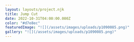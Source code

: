 ```yaml
---
layout: layouts/project.njk
title: Jump Cut
date: 2022-10-31T04:00:00.000Z
color: "#d7e8ec"
featuredImage: "![](/assets/images/uploads/p1090085.png)"
gallery: "![](/assets/images/uploads/p1090085.png)"
---
```

